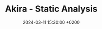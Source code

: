 ---
layout: post

title: "Akira - Static Analysis"
date: 2024-03-11 15:30:00 +0200  
categories: [Malware_Analysis, Akira]
tags: [akira, apt, malware, reverse_engineering]
description: Technical analysis of akira.
comments: false
---